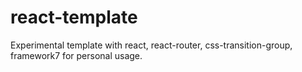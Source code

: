 # react-template
Experimental template with react, react-router, css-transition-group, framework7 for personal usage.

